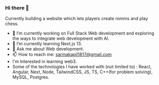 ### Hi there 👋

<!--
**kapilsarma2002/kapilsarma2002** is a ✨ _special_ ✨ repository because its `README.md` (this file) appears on your GitHub profile.

Here are some ideas to get you started:
-->

Currently building a website which lets players create romms and play chess.

- 🔭 I’m currently working on Full Stack Web development and exploring the ways to integrate web development with AI.
- 🌱 I’m currently learning Next.js 13.
- 💬 Ask me about Web development.
- 📫 How to reach me: sarmakapil1817@gmail.com
- I'm Interested in learning web3.
- Some of the technologies I have worked with (not limited to) : React, Angular, Next, Node, TailwindCSS, JS, TS,  C++(for problem solving), MySQL, Postgres.
